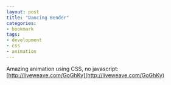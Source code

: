 ```yaml
---
layout: post
title: "Dancing Bender"
categories:
- bookmark
tags:
- development
- css
- animation
---
```


Amazing animation using CSS, no javascript: [http://liveweave.com/GoGhKy](http://liveweave.com/GoGhKy)
